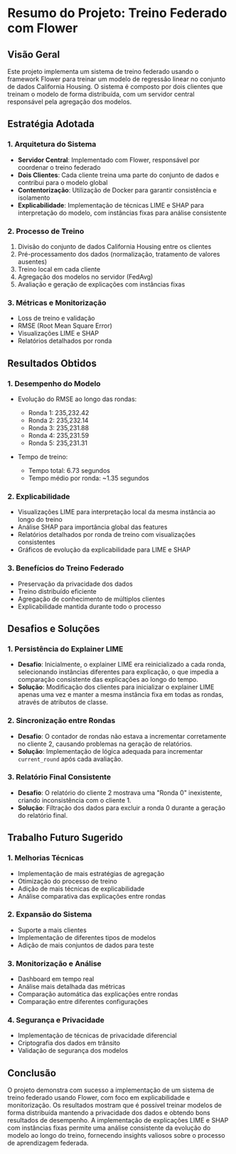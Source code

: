 # Resumo do Projeto: Treino Federado com Flower

## Visão Geral
Este projeto implementa um sistema de treino federado usando o framework Flower para treinar um modelo de regressão linear no conjunto de dados California Housing. O sistema é composto por dois clientes que treinam o modelo de forma distribuída, com um servidor central responsável pela agregação dos modelos.

## Estratégia Adotada

### 1. Arquitetura do Sistema
- **Servidor Central**: Implementado com Flower, responsável por coordenar o treino federado
- **Dois Clientes**: Cada cliente treina uma parte do conjunto de dados e contribui para o modelo global
- **Contentorização**: Utilização de Docker para garantir consistência e isolamento
- **Explicabilidade**: Implementação de técnicas LIME e SHAP para interpretação do modelo, com instâncias fixas para análise consistente

### 2. Processo de Treino
1. Divisão do conjunto de dados California Housing entre os clientes
2. Pré-processamento dos dados (normalização, tratamento de valores ausentes)
3. Treino local em cada cliente
4. Agregação dos modelos no servidor (FedAvg)
5. Avaliação e geração de explicações com instâncias fixas

### 3. Métricas e Monitorização
- Loss de treino e validação
- RMSE (Root Mean Square Error)
- Visualizações LIME e SHAP
- Relatórios detalhados por ronda

## Resultados Obtidos

### 1. Desempenho do Modelo
- Evolução do RMSE ao longo das rondas:
  - Ronda 1: 235,232.42
  - Ronda 2: 235,232.14
  - Ronda 3: 235,231.88
  - Ronda 4: 235,231.59
  - Ronda 5: 235,231.31

- Tempo de treino:
  - Tempo total: 6.73 segundos
  - Tempo médio por ronda: ~1.35 segundos

### 2. Explicabilidade
- Visualizações LIME para interpretação local da mesma instância ao longo do treino
- Análise SHAP para importância global das features
- Relatórios detalhados por ronda de treino com visualizações consistentes
- Gráficos de evolução da explicabilidade para LIME e SHAP

### 3. Benefícios do Treino Federado
- Preservação da privacidade dos dados
- Treino distribuído eficiente
- Agregação de conhecimento de múltiplos clientes
- Explicabilidade mantida durante todo o processo

## Desafios e Soluções

### 1. Persistência do Explainer LIME
- **Desafio**: Inicialmente, o explainer LIME era reinicializado a cada ronda, selecionando instâncias diferentes para explicação, o que impedia a comparação consistente das explicações ao longo do tempo.
- **Solução**: Modificação dos clientes para inicializar o explainer LIME apenas uma vez e manter a mesma instância fixa em todas as rondas, através de atributos de classe.

### 2. Sincronização entre Rondas
- **Desafio**: O contador de rondas não estava a incrementar corretamente no cliente 2, causando problemas na geração de relatórios.
- **Solução**: Implementação de lógica adequada para incrementar `current_round` após cada avaliação.

### 3. Relatório Final Consistente
- **Desafio**: O relatório do cliente 2 mostrava uma "Ronda 0" inexistente, criando inconsistência com o cliente 1.
- **Solução**: Filtração dos dados para excluir a ronda 0 durante a geração do relatório final.

## Trabalho Futuro Sugerido

### 1. Melhorias Técnicas
- Implementação de mais estratégias de agregação
- Otimização do processo de treino
- Adição de mais técnicas de explicabilidade
- Análise comparativa das explicações entre rondas

### 2. Expansão do Sistema
- Suporte a mais clientes
- Implementação de diferentes tipos de modelos
- Adição de mais conjuntos de dados para teste

### 3. Monitorização e Análise
- Dashboard em tempo real
- Análise mais detalhada das métricas
- Comparação automática das explicações entre rondas
- Comparação entre diferentes configurações

### 4. Segurança e Privacidade
- Implementação de técnicas de privacidade diferencial
- Criptografia dos dados em trânsito
- Validação de segurança dos modelos

## Conclusão
O projeto demonstra com sucesso a implementação de um sistema de treino federado usando Flower, com foco em explicabilidade e monitorização. Os resultados mostram que é possível treinar modelos de forma distribuída mantendo a privacidade dos dados e obtendo bons resultados de desempenho. A implementação de explicações LIME e SHAP com instâncias fixas permite uma análise consistente da evolução do modelo ao longo do treino, fornecendo insights valiosos sobre o processo de aprendizagem federada. 